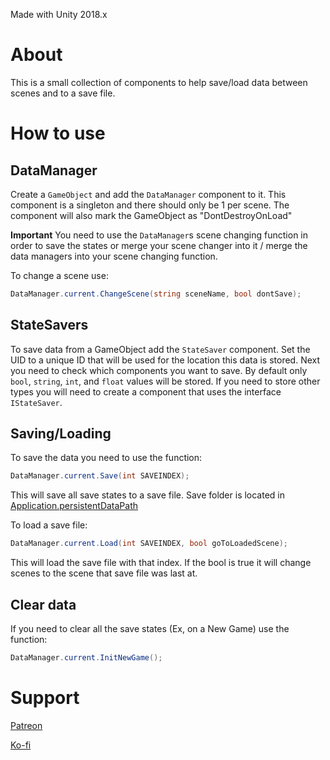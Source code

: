 Made with Unity 2018.x

# About
This is a small collection of components to help save/load data between scenes and to a save file.

# How to use
## DataManager
Create a `GameObject` and add the `DataManager` component to it. This component is a singleton and there should only be 1 per scene. The component will also mark the GameObject as "DontDestroyOnLoad"

**Important** You need to use the `DataManager`s scene changing function in order to save the states or merge your scene changer into it / merge the data managers into your scene changing function.

To change a scene use:
~~~c#
DataManager.current.ChangeScene(string sceneName, bool dontSave);
~~~

## StateSavers
To save data from a GameObject add the `StateSaver` component. Set the UID to a unique ID that will be used for the location this data is stored. Next you need to check which components you want to save. By default only `bool`, `string`, `int`, and `float` values will be stored. If you need to store other types you will need to create a component that uses the interface `IStateSaver`.

## Saving/Loading
To save the data you need to use the function:
~~~c#
DataManager.current.Save(int SAVEINDEX);
~~~
This will save all save states to a save file. Save folder is located in [Application.persistentDataPath](https://docs.unity3d.com/ScriptReference/Application-persistentDataPath.html) 

To load a save file:
~~~c#
DataManager.current.Load(int SAVEINDEX, bool goToLoadedScene);
~~~
This will load the save file with that index. If the bool is true it will change scenes to the scene that save file was last at.

## Clear data
If you need to clear all the save states (Ex, on a New Game) use the function:
~~~c#
DataManager.current.InitNewGame();
~~~

# Support
[Patreon](https://www.patreon.com/quxios)

[Ko-fi](https://ko-fi.com/quxios)